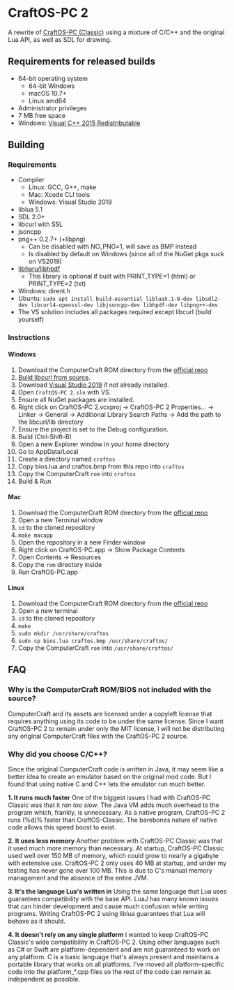 # CraftOS-PC 2
A rewrite of [CraftOS-PC (Classic)](https://github.com/MCJack123/craftos) using a mixture of C/C++ and the original Lua API, as well as SDL for drawing.

## Requirements for released builds
* 64-bit operating system
  * 64-bit Windows
  * macOS 10.7+
  * Linux amd64
* Administrator privileges
* 7 MB free space
* Windows: [Visual C++ 2015 Redistributable](https://aka.ms/vs/16/release/vc_redist.x64.exe)

## Building
### Requirements
* Compiler
  * Linux: GCC, G++, make
  * Mac: Xcode CLI tools
  * Windows: Visual Studio 2019
* liblua 5.1
* SDL 2.0+
* libcurl with SSL
* jsoncpp
* png++ 0.2.7+ (+libpng)
  * Can be disabled with NO_PNG=1, will save as BMP instead
  * Is disabled by default on Windows (since all of the NuGet pkgs suck on VS2019)
* [libharu/libhpdf](https://github.com/libharu/libharu)
  * This library is optional if built with PRINT_TYPE=1 (html) or PRINT_TYPE=2 (txt)
* Windows: dirent.h
* Ubuntu: `sudo apt install build-essential liblua5.1-0-dev libsdl2-dev libcurl4-openssl-dev libjsoncpp-dev libhpdf-dev libpng++-dev`
* The VS solution includes all packages required except libcurl (build yourself)

### Instructions
#### Windows
1. Download the ComputerCraft ROM directory from the [official repo](https://github.com/dan200/ComputerCraft/tree/master/src/main/resources/assets/computercraft/lua/rom)
2. [Build libcurl from source](https://medium.com/@chuy.max/compile-libcurl-on-windows-with-visual-studio-2017-x64-and-ssl-winssl-cff41ac7971d).
3. Download [Visual Studio 2019](https://visualstudio.microsoft.com/) if not already installed.
4. Open `CraftOS-PC 2.sln` with VS.
5. Ensure all NuGet packages are installed.
6. Right click on CraftOS-PC 2.vcxproj -> CraftOS-PC 2 Properties... -> Linker -> General -> Additional Library Search Paths -> Add the path to the libcurl/lib directory
7. Ensure the project is set to the Debug configuration.
8. Build (Ctrl-Shift-B)
9. Open a new Explorer window in your home directory
10. Go to AppData/Local
11. Create a directory named `craftos`
12. Copy bios.lua and craftos.bmp from this repo into `craftos`
13. Copy the ComputerCraft `rom` into `craftos`
14. Build & Run

#### Mac
1. Download the ComputerCraft ROM directory from the [official repo](https://github.com/dan200/ComputerCraft/tree/master/src/main/resources/assets/computercraft/lua/rom)
2. Open a new Terminal window
3. `cd` to the cloned repository
4. `make macapp`
5. Open the repository in a new Finder window
6. Right click on CraftOS-PC.app -> Show Package Contents
7. Open Contents -> Resources
8. Copy the `rom` directory inside
9. Run CraftOS-PC.app

#### Linux
1. Download the ComputerCraft ROM directory from the [official repo](https://github.com/dan200/ComputerCraft/tree/master/src/main/resources/assets/computercraft/lua/rom)
2. Open a new terminal
3. `cd` to the cloned repository
4. `make`
5. `sudo mkdir /usr/share/craftos`
6. `sudo cp bios.lua craftos.bmp /usr/share/craftos/`
7. Copy the ComputerCraft `rom` into `/usr/share/craftos/`

## FAQ
### Why is the ComputerCraft ROM/BIOS not included with the source?
ComputerCraft and its assets are licensed under a copyleft license that requires anything using its code to be under the same license. Since I want CraftOS-PC 2 to remain under only the MIT license, I will not be distributing any original ComputerCraft files with the CraftOS-PC 2 source.

### Why did you choose C/C++?
Since the original ComputerCraft code is written in Java, it may seem like a better idea to create an emulator based on the original mod code. But I found that using native C and C++ lets the emulator run much better.

**1. It runs much faster**
One of the biggest issues I had with CraftOS-PC Classic was that it *ran too slow*. The Java VM adds much overhead to the program which, frankly, is unnecessary. As a native program, CraftOS-PC 2 runs (%d)% faster than CraftOS-Classic. The barebones nature of native code allows this speed boost to exist.

**2. It uses less memory**
Another problem with CraftOS-PC Classic was that it used much more memory than necessary. At startup, CraftOS-PC Classic used well over 150 MB of memory, which could grow to nearly a gigabyte with extensive use. CraftOS-PC 2 only uses 40 MB at startup, and under my testing has never gone over 100 MB. This is due to C's manual memory management and the absence of the entire JVM.

**3. It's the language Lua's written in**
Using the same language that Lua uses guarantees compatibility with the base API. LuaJ has many known issues that can hinder development and cause much confusion while writing programs. Writing CraftOS-PC 2 using liblua guarantees that Lua will behave as it should.

**4. It doesn't rely on any single platform**
I wanted to keep CraftOS-PC Classic's wide compatibility in CraftOS-PC 2. Using other languages such as C# or Swift are platform-dependent and are not guaranteed to work on any platform. C is a basic language that's always present and maintains a portable library that works on all platforms. I've moved all platform-specific code into the platform_*.cpp files so the rest of the code can remain as independent as possible.
